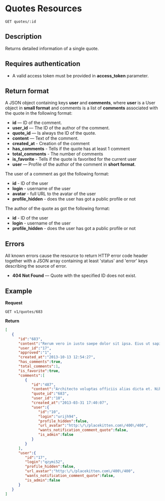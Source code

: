 # Quotes Resources

    GET quotes/:id

## Description
Returns detailed information of a single quote.

## Requires authentication
* A valid access token must be provided in **access_token** parameter.

## Return format
A JSON object containing keys **user** and **comments**, where **user** is a User object in **small format** and comments is a list of **comments** associated with the quote in the following format:

- **id** — ID of the comment.
- **user_id** — The ID of the author of the comment.
- **quote_id** — Is always the ID of the quote.
- **content** — Text of the comment.
- **created_at** - Creation of the comment
- **has_comments** - Tells if the quote has at least 1 comment
- **total_comments** - The number of comments
- **is_favorite** - Tells if the quote is favorited for the current user
- **user** — Profile of the author of the comment in **short format**.

The user of a comment as got the following format:

- **id** - ID of the user
- **login** - username of the user
- **avatar** - full URL to the avatar of the user
- **profile_hidden** - does the user has got a public profile or not

The author of the quote as got the following format:

- **id** - ID of the user
- **login** - username of the user
- **profile_hidden** - does the user has got a public profile or not

## Errors
All known errors cause the resource to return HTTP error code header together with a JSON array containing at least 'status' and 'error' keys describing the source of error.

- **404 Not Found** — Quote with the specified ID does not exist.

## Example
**Request**

    GET v1/quotes/683

**Return**
``` json
[
   {
      "id":"683",
      "content":"Rerum vero in iusto saepe dolor sit ipsa. Eius ut sapiente quod. Aut nobis atque perferendis maiores quos odit.",
      "user_id":"17",
      "approved":"1",
      "created_at":"2013-10-13 12:54:27",
      "has_comments":true,
      "total_comments":1,
      "is_favorite":true,
      "comments":[
         {
            "id":"487",
            "content":"Architecto voluptas officiis alias dicta et. Nihil libero eveniet sint qui quia. Vitae quas dicta consequatur qui et provident et. Non ut fugiat occaecati quia. Illum tenetur consequatur eum dolorem.",
            "quote_id":"683",
            "user_id":"10",
            "created_at":"2013-03-31 17:40:07",
            "user":{
               "id":"10",
               "login":"urijh94",
               "profile_hidden":false,
               "url_avatar":"http:\/\/placekitten.com\/400\/400",
               "wants_notification_comment_quote":false,
               "is_admin":false
            }
         }
      ],
      "user":{
         "id":"17",
         "login":"qzymi52",
         "profile_hidden":false,
         "url_avatar":"http:\/\/placekitten.com\/400\/400",
         "wants_notification_comment_quote":false,
         "is_admin":false
      }
   }
]
```